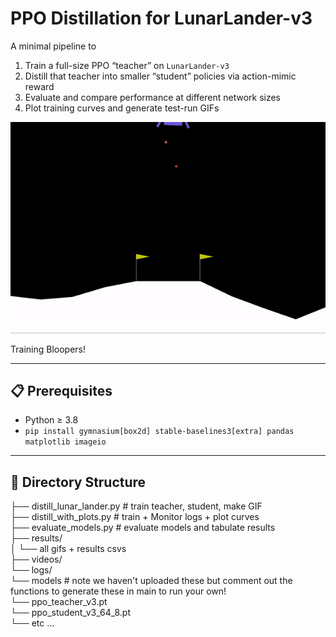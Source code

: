 # PPO Distillation for LunarLander-v3

A minimal pipeline to  
1. Train a full-size PPO “teacher” on `LunarLander-v3`  
2. Distill that teacher into smaller “student” policies via action-mimic reward  
3. Evaluate and compare performance at different network sizes  
4. Plot training curves and generate test-run GIFs

![Training Trials](results/1.gif)

Training Bloopers!


---

## 📋 Prerequisites

- Python ≥ 3.8  
- `pip install gymnasium[box2d] stable-baselines3[extra] pandas matplotlib imageio`

---

## 📁 Directory Structure
├── distill_lunar_lander.py # train teacher, student, make GIF  
├── distill_with_plots.py # train + Monitor logs + plot curves  
├── evaluate_models.py # evaluate models and tabulate results  
├── results/  
│ └── all gifs + results csvs  
├── videos/  
└── logs/  
└── models  # note we haven't uploaded these but comment out the functions to generate these in main to run your own!  
   └── ppo_teacher_v3.pt  
   └── ppo_student_v3_64_8.pt  
   └── etc ...  
   
   
